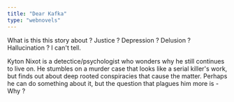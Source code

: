 ```yaml
---
title: "Dear Kafka"
type: "webnovels"
---
```


What is this this story about ?
Justice ? Depression ? Delusion ? Hallucination ? I can't tell.

Kyton Nixot is a detectice/psychologist who wonders why he still continues to live on.
He stumbles on a murder case that looks like a serial killer's work, but finds out about deep rooted conspiracies that cause the matter.
Perhaps he can do something about it, but the question that plagues him more is - Why ?
